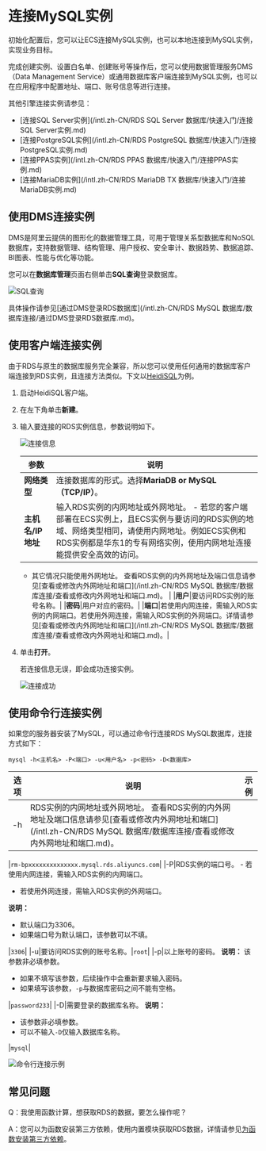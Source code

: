 # 连接MySQL实例

初始化配置后，您可以让ECS连接MySQL实例，也可以本地连接到MySQL实例，实现业务目标。

完成创建实例、设置白名单、创建账号等操作后，您可以使用数据管理服务DMS（Data Management Service）或通用数据库客户端连接到MySQL实例，也可以在应用程序中配置地址、端口、账号信息等进行连接。

其他引擎连接实例请参见：

-   [连接SQL Server实例](/intl.zh-CN/RDS SQL Server 数据库/快速入门/连接SQL Server实例.md)
-   [连接PostgreSQL实例](/intl.zh-CN/RDS PostgreSQL 数据库/快速入门/连接PostgreSQL实例.md)
-   [连接PPAS实例](/intl.zh-CN/RDS PPAS 数据库/快速入门/连接PPAS实例.md)
-   [连接MariaDB实例](/intl.zh-CN/RDS MariaDB TX 数据库/快速入门/连接MariaDB实例.md)

## 使用DMS连接实例

DMS是阿里云提供的图形化的数据管理工具，可用于管理关系型数据库和NoSQL数据库，支持数据管理、结构管理、用户授权、安全审计、数据趋势、数据追踪、BI图表、性能与优化等功能。

您可以在**数据库管理**页面右侧单击**SQL查询**登录数据库。

![SQL查询](https://static-aliyun-doc.oss-cn-hangzhou.aliyuncs.com/assets/img/zh-CN/8414713061/p174701.png)

具体操作请参见[通过DMS登录RDS数据库](/intl.zh-CN/RDS MySQL 数据库/数据库连接/通过DMS登录RDS数据库.md)。

## 使用客户端连接实例

由于RDS与原生的数据库服务完全兼容，所以您可以使用任何通用的数据库客户端连接到RDS实例，且连接方法类似。下文以[HeidiSQL](https://www.heidisql.com/)为例。

1.  启动HeidiSQL客户端。
2.  在左下角单击**新建**。
3.  输入要连接的RDS实例信息，参数说明如下。

    ![连接信息](https://static-aliyun-doc.oss-cn-hangzhou.aliyuncs.com/assets/img/zh-CN/8613729951/p54911.png)

    |参数|说明|
    |--|--|
    |**网络类型**|连接数据库的形式。选择**MariaDB or MySQL（TCP/IP）**。|
    |**主机名/IP地址**|输入RDS实例的内网地址或外网地址。     -   若您的客户端部署在ECS实例上，且ECS实例与要访问的RDS实例的地域、网络类型相同，请使用内网地址。例如ECS实例和RDS实例都是华东1的专有网络实例，使用内网地址连接能提供安全高效的访问。
    -   其它情况只能使用外网地址。
查看RDS实例的内外网地址及端口信息请参见[查看或修改内外网地址和端口](/intl.zh-CN/RDS MySQL 数据库/数据库连接/查看或修改内外网地址和端口.md)。 |
    |**用户**|要访问RDS实例的账号名称。|
    |**密码**|用户对应的密码。|
    |**端口**|若使用内网连接，需输入RDS实例的内网端口。若使用外网连接，需输入RDS实例的外网端口。详情请参见[查看或修改内外网地址和端口](/intl.zh-CN/RDS MySQL 数据库/数据库连接/查看或修改内外网地址和端口.md)。|

4.  单击**打开**。

    若连接信息无误，即会成功连接实例。

    ![连接成功](https://static-aliyun-doc.oss-cn-hangzhou.aliyuncs.com/assets/img/zh-CN/9613729951/p2610.png)


## 使用命令行连接实例

如果您的服务器安装了MySQL，可以通过命令行连接RDS MySQL数据库，连接方式如下：

```
mysql -h<主机名> -P<端口> -u<用户名> -p<密码> -D<数据库>
```

|选项|说明|示例|
|--|--|--|
|-h|RDS实例的内网地址或外网地址。 查看RDS实例的内外网地址及端口信息请参见[查看或修改内外网地址和端口](/intl.zh-CN/RDS MySQL 数据库/数据库连接/查看或修改内外网地址和端口.md)。

|`rm-bpxxxxxxxxxxxxxx.mysql.rds.aliyuncs.com`|
|-P|RDS实例的端口号。 -   若使用内网连接，需输入RDS实例的内网端口。
-   若使用外网连接，需输入RDS实例的外网端口。

**说明：**

-   默认端口为3306。
-   如果端口号为默认端口，该参数可以不填。

|`3306`|
|-u|要访问RDS实例的账号名称。|`root`|
|-p|以上账号的密码。 **说明：** 该参数非必填参数。

-   如果不填写该参数，后续操作中会重新要求输入密码。
-   如果填写该参数，`-p`与数据库密码之间不能有空格。

|`password233`|
|-D|需要登录的数据库名称。 **说明：**

-   该参数非必填参数。
-   可以不输入`-D`仅输入数据库名称。

|`mysql`|

![命令行连接示例](../images/p52311.png "命令行连接示例")

## 常见问题

Q：我使用函数计算，想获取RDS的数据，要怎么操作呢？

A：您可以为函数安装第三方依赖，使用内置模块获取RDS数据，详情请参见[为函数安装第三方依赖](https://www.alibabacloud.com/help/zh/doc-detail/74571.htm)。

